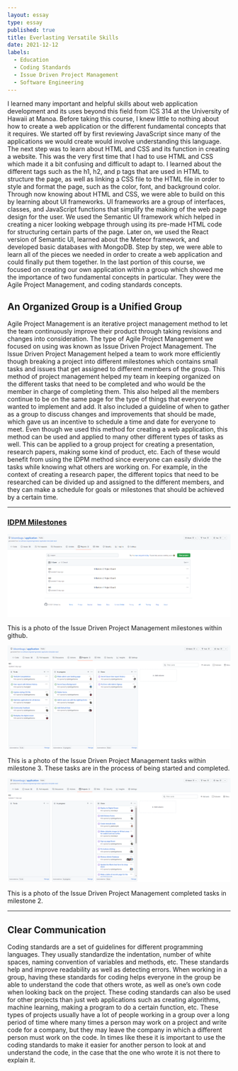 ```yaml
---
layout: essay
type: essay
published: true
title: Everlasting Versatile Skills
date: 2021-12-12
labels:
  - Education
  - Coding Standards
  - Issue Driven Project Management
  - Software Engineering
---
```


I learned many important and helpful skills about web application development and its uses beyond this field from ICS 314 at the University of Hawaii at Manoa. Before taking this course, I knew little to nothing about how to create a web application or the different fundamental concepts that it requires. We started off by first reviewing JavaScript since many of the applications we would create would involve understanding this language. The next step was to learn about HTML and CSS and its function in creating a website. This was the very first time that I had to use HTML and CSS which made it a bit confusing and difficult to adapt to. I learned about the different tags such as the h1, h2, and p tags that are used in HTML to structure the page, as well as linking a CSS file to the HTML file in order to style and format the page, such as the color, font, and background color. Through now knowing about HTML and CSS, we were able to build on this by learning about UI frameworks. UI frameworks are a group of interfaces, classes, and JavaScript functions that simplify the making of the web page design for the user. We used the Semantic UI framework which helped in creating a nicer looking webpage through using its pre-made HTML code for structuring certain parts of the page. Later on, we used the React version of Semantic UI, learned about the Meteor framework, and developed basic databases with MongoDB. Step by step, we were able to learn all of the pieces we needed in order to create a web application and could finally put them together. In the last portion of this course, we focused on creating our own application within a group which showed me the importance of two fundamental concepts in particular. They were the Agile Project Management, and coding standards concepts. 

## **An Organized Group is a Unified Group**

Agile Project Management is an iterative project management method to let the team continuously improve their product through taking revisions and changes into consideration. The type of Agile Project Management we focused on using was known as Issue Driven Project Management. The Issue Driven Project Management helped a team to work more efficiently though breaking a project into different milestones which contains small tasks and issues that get assigned to different members of the group. This method of project management helped my team in keeping organized on the different tasks that need to be completed and who would be the member in charge of completing them. This also helped all the members continue to be on the same page for the type of things that everyone wanted to implement and add. It also included a guideline of when to gather as a group to discuss changes and improvements that should be made, which gave us an incentive to schedule a time and date for everyone to meet. Even though we used this method for creating a web application, this method can be used and applied to many other different types of tasks as well. This can be applied to a group project for creating a presentation, research papers, making some kind of product, etc. Each of these would benefit from using the IDPM method since everyone can easily divide the tasks while knowing what others are working on. For example, in the context of creating a research paper, the different topics that need to be researched can be divided up and assigned to the different members, and they can make a schedule for goals or milestones that should be achieved by a certain time. 
___________________________________________________________________________________________________________________________________________________________________________________

### **[IDPM Milestones](https://github.com/bloombugs/application/projects)**

<img class="ui massive center floated image" src="../images/idpmmilestones.png" alt="">

This is a photo of the Issue Driven Project Management milestones within github.

<img class="ui massive center floated image" src="../images/idpminprogress.png" alt="">

This is a photo of the Issue Driven Project Management tasks within milestone 3. These tasks are in the process of being started and completed.

<img class="ui massive center floated image" src="../images/idpmcompleted.png" alt="">

This is a photo of the Issue Driven Project Management completed tasks in milestone 2.

___________________________________________________________________________________________________________________________________________________________________________________
## **Clear Communication**

Coding standards are a set of guidelines for different programming languages. They usually standardize the indentation, number of white spaces, naming convention of variables and methods, etc. These standards help and improve readability as well as detecting errors. When working in a group, having these standards for coding helps everyone in the group be able to understand the code that others wrote, as well as one’s own code when looking back on the project. These coding standards can also be used for other projects than just web applications such as creating algorithms, machine learning, making a program to do a certain function, etc. These types of projects usually have a lot of people working in a group over a long period of time where many times a person may work on a project and write code for a company, but they may leave the company in which a different person must work on the code. In times like these it is important to use the coding standards to make it easier for another person to look at and understand the code, in the case that the one who wrote it is not there to explain it.
